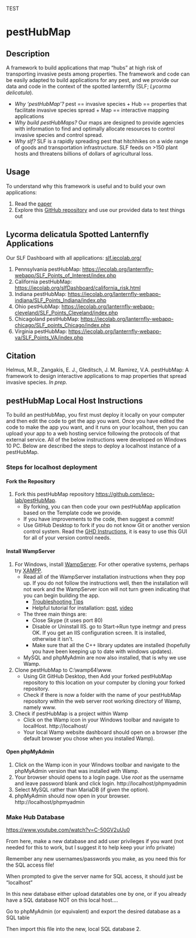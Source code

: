 TEST
# pestHubMap

<!-- badges: start -->
<!-- badges: end -->

## Description

A framework to build applications that map “hubs” at high risk of
transporting invasive pests among properties. The framework and code can
be easily adapted to build applications for any pest, and we provide our
data and code in the context of the spotted lanternfly (SLF; *Lycorma
delicatula*).

-   *Why ‘pestHubMap’?* pest == invasive species + Hub == properties
    that facilitate invasive species spread + Map == interactive mapping
    applications
-   *Why build pestHubMaps?* Our maps are designed to provide agencies
    with information to find and optimally allocate resources to control
    invasive species and control spread.
-   *Why slf?* SLF is a rapidly spreading pest that hitchhikes on a wide
    range of goods and transportation infrastructure. SLF feeds
    on &gt;150 plant hosts and threatens billions of dollars of
    agricultural loss.

## Usage

To understand why this framework is useful and to build your own
applications:

1.  Read the [paper](LINK)
2.  Explore this [GitHub
    repository](https://ieco-lab.github.io/pestHubMap/) and use our
    provided data to test things out

## Lycorma delicatula Spotted Lanternfly Applications

Our SLF Dashboard with all applications:
[slf.iecolab.org/](https://iecolab.org/slfDashboard/index.html)

1.  Pennsylvania pestHubMap:
    <https://iecolab.org/lanternfly-webapp/SLF_Points_of_Interest/index.php>
2.  California pestHubMap:
    <https://iecolab.org/slfDashboard/california_risk.html>
3.  Indiana pestHubMap:
    <https://iecolab.org/lanternfly-webapp-indiana/SLF_Points_Indiana/index.php>
4.  Ohio pestHubMap:
    <https://iecolab.org/lanternfly-webapp-cleveland/SLF_Points_Cleveland/index.php>
5.  Chicagoland pestHubMap:
    <https://iecolab.org/lanternfly-webapp-chicago/SLF_points_Chicago/index.php>
6.  Virginia pestHubMap:
    <https://iecolab.org/lanternfly-webapp-va/SLF_Points_VA/index.php>

## Citation

Helmus, M.R., Zangakis, E. J., Gleditsch, J. M. Ramirez, V.A. pestHubMap: A framework to design
interactive applications to map properties that spread invasive species.
*In prep.*

## pestHubMap Local Host Instructions

To build an pestHubMap, you first must deploy it locally on your computer and then edit the code to get the app you want. Once you have edited the code to make the app you want, and it runs on your localhost, then you can upload your app to a web hosting service following the protocols of that external service. All of the below instructions were developed on Windows 10 PC. Below are described the steps to deploy a localhost instance of a pestHubMap. 

### Steps for localhost deployment

#### Fork the Repository
1. Fork this pestHubMap repository https://github.com/ieco-lab/pestHubMap.
    -   By forking, you can then code your own pestHubMap application based on the Template code we provide.
    -   If you have improvements to the code, then suggest a commit!
    -   Use GitHub Desktop to fork if you do not know Git or another version control system. Read the [GHD Instructions](https://docs.github.com/en/desktop/installing-and-configuring-github-desktop/overview/getting-started-with-github-desktop), it is easy to use this GUI for all of your version control needs.  

#### Install WampServer
1.  For Windows, install [WampServer](https://sourceforge.net/projects/wampserver/files/latest/download). For other operative systems, perhaps try [XAMPP](https://www.apachefriends.org/).
    -   Read all of the WampServer installation instructions when they pop up. If you do not follow the instructions well, then the installation will not work and the WampServer icon will not turn green indicating that you can begin building the app.
        -   [Troubleshooting Tips](http://forum.wampserver.com/read.php?2,134915)
        -   Helpful tutorial for installation: [post](https://themescode.com/install-wamp-server-windows-10/), [video](https://www.youtube.com/watch?v=7gMplrbDZJs)
    -   The three main things are:
        -   Close Skype (it uses port 80)
        -   Disable or Uninstall IIS. go to Start->Run type inetmgr and press OK. If you get an IIS configuration screen. It is installed, otherwise it isn't. 
        -   Make sure that all the C++ library updates are installed (hopefully you have been keeping up to date with windows updates).
    -   MySQL and phpMyAdmin are now also installed, that is why we use Wamp.
2.  Clone pestHubMap to C:\wamp64\www.
    -   Using Git GitHub Desktop, then Add your forked pestHubMap repository to this location on your computer by cloning your forked repository.
    -   Check if there is now a folder with the name of your pestHubMap repository within the web server root working directory of Wamp, namely www.
3. Check if pestHubMap is a project within Wamp
    -   Click on the Wamp icon in your Windows toolbar and navigate to localHost. http://localhost/
    -   Your local Wamp website dashboard should open on a browser (the default browser you chose when you installed Wamp).

#### Open phpMyAdmin

1.  Click on the Wamp icon in your Windows toolbar and navigate to the phpMyAdmin version that was installed with Wamp.
2.  Your browser should opens to a login page. Use *root* as the username and leave password blank and click login.  http://localhost/phpmyadmin
3.  Select MySQL rather than MariaDB (if given the option).
4.  phpMyAdmin should now open in your browser.  http://localhost/phpmyadmin

### Make Hub Database

https://www.youtube.com/watch?v=C-50GV2uUu0

From here, make a new database and add user privileges if you want (not needed for this to work, but I suggest it to help keep your info private) 

Remember any new usernames/passwords you make, as you need this for the SQL access file! 

When prompted to give the server name for SQL access, it should just be “localhost” 

In this new database either upload datatables one by one, or if you already have a SQL database NOT on this local host…. 

Go to phpMyAdmin (or equivalent) and export the desired database as a SQL table 

Then import this file into the new, local SQL database 
2.  
